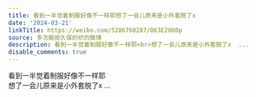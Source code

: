 ```yaml
---
title: 看到一半觉着制服好像不一样耶想了一会儿原来是小外套脱了x
date: '2024-03-21'
linkTitle: https://weibo.com/5286768287/O63E28O0p
source: 多次婉拒久保织织的微博
description: 看到一半觉着制服好像不一样耶<br>想了一会儿原来是小外套脱了x  ...
disable_comments: true
---
```

看到一半觉着制服好像不一样耶<br>想了一会儿原来是小外套脱了x  ...